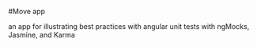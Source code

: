 #Move app

an app for illustrating best practices with angular unit tests with ngMocks, Jasmine, and Karma
